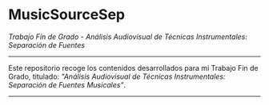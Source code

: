 # MusicSourceSep
*Trabajo Fin de Grado - Análisis Audiovisual de Técnicas Instrumentales: Separación de Fuentes*
***
Este repositorio recoge los contenidos desarrollados para mi Trabajo Fin de Grado, titulado: *"Análisis Audiovisual de Técnicas Instrumentales: Separación de Fuentes Musicales"*.
***
